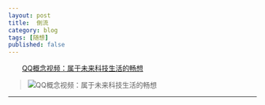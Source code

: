 ```yaml
---
layout: post  
title:  倒流  
category: blog  
tags: [随想]  
published: false  
--- 
```

&emsp;&emsp;[QQ概念视频：属于未来科技生活的畅想](http://v.qq.com/cover/j/jfmee1mrrluua08.html?vid=q01395zbwut)   
>![QQ概念视频：属于未来科技生活的畅想](http://cdn.28story.com/github/2014110701.jpg)  
- - -
